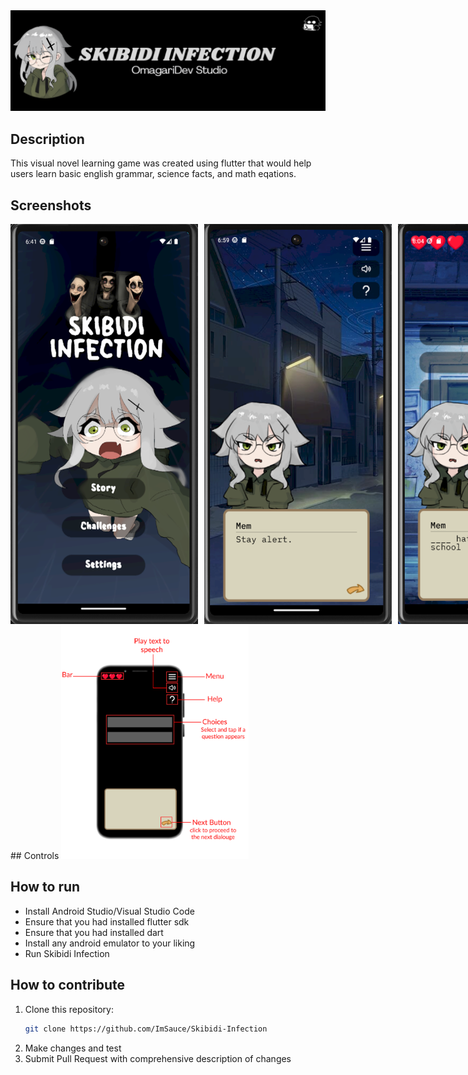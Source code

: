 <div align="center">
  <img src="screenshots/Skibidi Infection Banner.png" alt="Skibidi Infection"/>
</div>


## Description
This visual novel learning game was created using flutter that would help users learn basic english grammar, science facts, and math eqations.

## Screenshots
<div style="display: flex; gap: 10px;">
    <img src="screenshots/Picture1.png" alt="Home" style="width: 300px; " />
    <img src="screenshots/Picture2.png" alt="sample" style="width: 300px; " />
    <img src="screenshots/Picture4.png" alt="sample" style="width: 300px; " />
    <img src="screenshots/Picture5.png" alt="sample" style="width: 300px; " />
</div>
## Controls

 <img src="screenshots/Picture3.png" alt="controls" style="width: 300px; " />

## How to run

- Install Android Studio/Visual Studio Code
- Ensure that you had installed flutter sdk
- Ensure that you had installed dart
- Install any android emulator to your liking
- Run Skibidi Infection




## How to contribute
1. Clone this repository:
    ```bash
    git clone https://github.com/ImSauce/Skibidi-Infection
    ```
2. Make changes and test
3. Submit Pull Request with comprehensive description of changes
